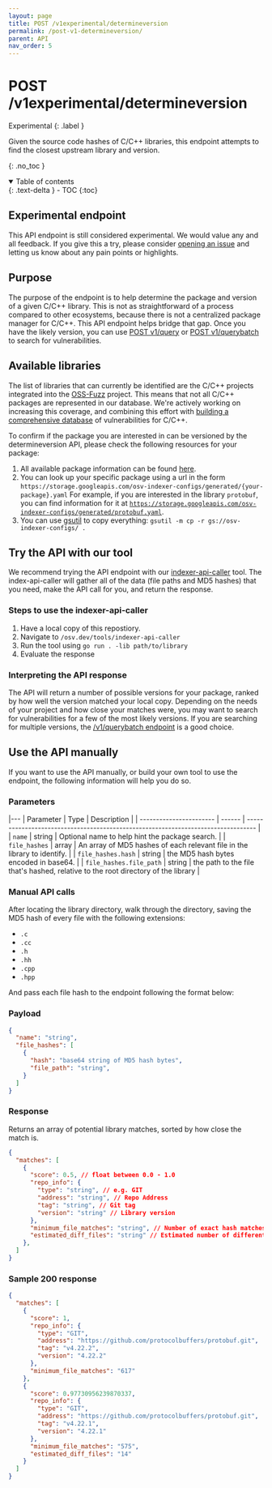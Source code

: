 ```yaml
---
layout: page
title: POST /v1experimental/determineversion
permalink: /post-v1-determineversion/
parent: API
nav_order: 5
---
```

# POST /v1experimental/determineversion
Experimental
{: .label }

Given the source code hashes of C/C++ libraries, this endpoint attempts to find the closest upstream library and version.

{: .no_toc }

<details open markdown="block">
  <summary>
    Table of contents
  </summary>
  {: .text-delta }
- TOC
{:toc}
</details>

## Experimental endpoint

This API endpoint is still considered experimental. We would value any and all feedback. If you give this a try, please consider [opening an issue](https://github.com/google/osv.dev/issues/new) and letting us know about any pain points or highlights.

## Purpose
The purpose of the endpoint is to help determine the package and version of a given C/C++ library. This is not as straightforward of a process compared to other ecosystems, because there is not a centralized package manager for C/C++. This API endpoint helps bridge that gap. Once you have the likely version, you can use [POST v1/query](post-v1-query.md) or [POST v1/querybatch](post-v1-querybatch.md) to search for vulnerabilities.

## Available libraries
The list of libraries that can currently be identified are the C/C++ projects integrated into the [OSS-Fuzz](https://google.github.io/oss-fuzz/) project.
This means that not all C/C++ packages are represented in our database. We're actively working on increasing this coverage, and combining this effort with [building a comprehensive database](https://github.com/google/osv.dev/issues/783) of vulnerabilities for C/C++.

To confirm if the package you are interested in can be versioned by the determineversion API, please check the following resources for your package:

1. All available package information can be found [here](https://storage.googleapis.com/osv-indexer-configs).
2. You can look up your specific package using a url in the form <!-- markdown-link-check-disable --> `https://storage.googleapis.com/osv-indexer-configs/generated/{your-package}.yaml` <!-- markdown-link-check-enable--> For example, if you are interested in the library `protobuf`, you can find information for it at [`https://storage.googleapis.com/osv-indexer-configs/generated/protobuf.yaml`](https://storage.googleapis.com/osv-indexer-configs/generated/protobuf.yaml).
3. You can use [gsutil](https://cloud.google.com/storage/docs/gsutil) to copy everything: `gsutil -m cp -r gs://osv-indexer-configs/ .`

## Try the API with our tool

We recommend trying the API endpoint with our [indexer-api-caller](https://github.com/google/osv.dev/tree/master/tools/indexer-api-caller) tool. The index-api-caller will gather all of the data (file paths and MD5 hashes) that you need, make the API call for you, and return the response.

### Steps to use the indexer-api-caller

1. Have a local copy of this repostiory.
2. Navigate to `/osv.dev/tools/indexer-api-caller`
3. Run the tool using `go run . -lib path/to/library`
4. Evaluate the response


### Interpreting the API response

The API will return a number of possible versions for your package, ranked by how well the version matched your local copy. Depending on the needs of your project and how close your matches were, you may want to search for vulnerabilities for a few of the most likely versions. If you are searching for multiple versions, the [/v1/querybatch endpoint](post-v1-querybatch.md) is a good choice.


## Use the API manually

If you want to use the API manually, or build your own tool to use the endpoint, the following information will help you do so.

### Parameters

|---
| Parameter               | Type   | Description                                                                       |
| ----------------------- | ------ | --------------------------------------------------------------------------------- |
| `name`                  | string | Optional name to help hint the package search.                                    |
| `file_hashes`           | array  | An array of MD5 hashes of each relevant file in the library to identify.          |
| `file_hashes.hash`      | string | the MD5 hash bytes encoded in base64.                                             |
| `file_hashes.file_path` | string | the path to the file that's hashed, relative to the root directory of the library |


### Manual API calls
After locating the library directory, walk through the directory, saving the MD5 hash of every file with the following extensions:

- `.c`
- `.cc`
- `.h`
- `.hh`
- `.cpp`
- `.hpp`

And pass each file hash to the endpoint following the format below:

### Payload
```json
{
  "name": "string",
  "file_hashes": [
    {
      "hash": "base64 string of MD5 hash bytes",
      "file_path": "string",
    }
  ]
}
```

### Response
Returns an array of potential library matches, sorted by how close the match is.
```json
{
  "matches": [
    {
      "score": 0.5, // float between 0.0 - 1.0
      "repo_info": {
        "type": "string", // e.g. GIT
        "address": "string", // Repo Address
        "tag": "string", // Git tag
        "version": "string" // Library version
      },
      "minimum_file_matches": "string", // Number of exact hash matches
      "estimated_diff_files": "string" // Estimated number of different files
    },
  ]
}
```

### Sample 200 response
```json
{
  "matches": [
    {
      "score": 1,
      "repo_info": {
        "type": "GIT",
        "address": "https://github.com/protocolbuffers/protobuf.git",
        "tag": "v4.22.2",
        "version": "4.22.2"
      },
      "minimum_file_matches": "617"
    },
    {
      "score": 0.97730956239870337,
      "repo_info": {
        "type": "GIT",
        "address": "https://github.com/protocolbuffers/protobuf.git",
        "tag": "v4.22.1",
        "version": "4.22.1"
      },
      "minimum_file_matches": "575",
      "estimated_diff_files": "14"
    }
  ]
}

```